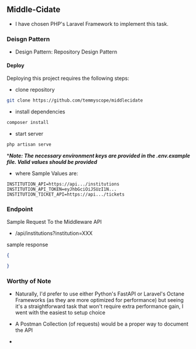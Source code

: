 ## Middle-Cidate

- I have chosen PHP's Laravel Framework to implement this task.




### Deisgn Pattern

- Design Pattern: Repository Design Pattern


#### Deploy

Deploying this project requires the following steps:

- clone repository
```sh
git clone https://github.com/temmyscope/middlecidate
```

- install dependencies
```sh
composer install
```

- start server
```sh
php artisan serve
``` 

****Note: The necessary environment keys are provided in the .env.example file. Valid values should be provided***
- where Sample Values are: 
```env
INSTITUTION_API=https://api.../institutions
INSTITUTION_API_TOKEN=eyJhbGciOiJSUzI1N...
INSTITUTION_TICKET_API=https://api.../tickets
```


### Endpoint

Sample Request To the Middleware API

- /api/institutions?institution=XXX

sample response
```json
{

}
```


### Worthy of Note

- Naturally, I'd prefer to use either Python's FastAPI or Laravel's Octane Frameworks (as they are more optimized for performance) but seeing it's a straightforward task that won't require extra performance gain, I went with the easiest to setup choice


- A Postman Collection (of requests) would be a proper way to document the API

- 